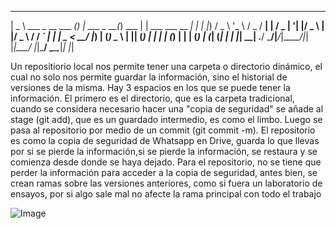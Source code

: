  ____                      _ _             _         _                 _ 
|  _ \ ___ _ __   ___  ___(_) |_ ___  _ __(_) ___   | | ___   ___ __ _| |
| |_) / _ \ '_ \ / _ \/ __| | __/ _ \| '__| |/ _ \  | |/ _ \ / __/ _` | |
|  _ <  __/ |_) | (_) \__ \ | || (_) | |  | | (_) | | | (_) | (_| (_| | |
|_| \_\___| .__/ \___/|___/_|\__\___/|_|  |_|\___/  |_|\___/ \___\__,_|_|
          |_|

Un repositiorio local nos permite tener una carpeta o directorio dinámico, el cual no solo nos permite guardar la información, sino el historial de versiones de la misma. Hay 3 espacios en los que se puede tener la información. El primero es el directorio, que es la carpeta tradicional, cuando se considera necesario hacer una "copia de seguridad" se añade al stage (git add), que es un guardado intermedio, es como el limbo. Luego se pasa al repositorio por medio de un commit (git commit -m). El repositorio es como la copia de seguridad de Whatsapp en Drive, guarda lo que llevas por si se pierde la información,si se pierde la información, se restaura y se comienza desde donde se haya dejado. Para el repositorio, no se tiene que perder la información para acceder a la copia de seguridad, antes bien, se crean ramas sobre las versiones anteriores, como si fuera un laboratorio de ensayos, por si algo sale mal no afecte la rama principal con todo el trabajo



![Image](funpro-2510-git-github-s4ntiag0p4l4aci0/images/img4.png)

